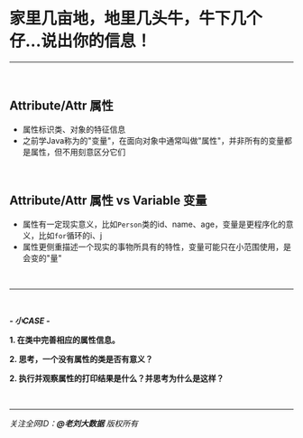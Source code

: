 # 家里几亩地，地里几头牛，牛下几个仔...说出你的信息！

---

<br>

## Attribute/Attr 属性

- 属性标识类、对象的特征信息
- 之前学Java称为的"变量"，在面向对象中通常叫做"属性"，并非所有的变量都是属性，但不用刻意区分它们

<br>

## Attribute/Attr 属性 vs Variable 变量

- 属性有一定现实意义，比如`Person`类的id、name、age，变量是更程序化的意义，比如`for`循环的i、j
- 属性更侧重描述一个现实的事物所具有的特性，变量可能只在小范围使用，是会变的"量"

<br>

---

<br>

***- 小CASE -***

**1. 在类中完善相应的属性信息。**

**2. 思考，一个没有属性的类是否有意义？**

**2. 执行并观察属性的打印结果是什么？并思考为什么是这样？**

<br>

---

_关注全网ID：**@老刘大数据** 版权所有_